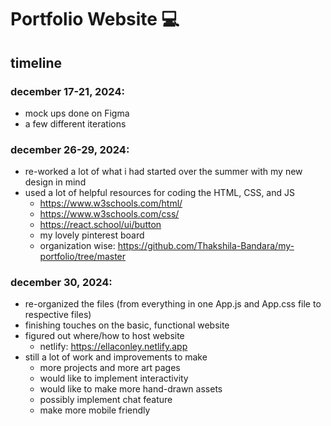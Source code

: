 # Portfolio Website 💻

## timeline

### december 17-21, 2024:
- mock ups done on Figma
- a few different iterations

### december 26-29, 2024:
- re-worked a lot of what i had started over the summer with my new design in mind
- used a lot of helpful resources for coding the HTML, CSS, and JS
  - https://www.w3schools.com/html/
  - https://www.w3schools.com/css/
  - https://react.school/ui/button
  - my lovely pinterest board
  - organization wise: https://github.com/Thakshila-Bandara/my-portfolio/tree/master

### december 30, 2024:
- re-organized the files (from everything in one App.js and App.css file to respective files)
- finishing touches on the basic, functional website
- figured out where/how to host website
  - netlify: https://ellaconley.netlify.app
- still a lot of work and improvements to make
  - more projects and more art pages
  - would like to implement interactivity
  - would like to make more hand-drawn assets
  - possibly implement chat feature
  - make more mobile friendly
